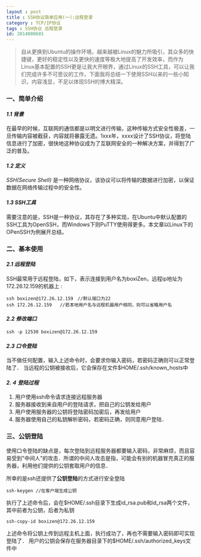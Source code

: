 ```yaml
---
layout : post
title : SSH协议简单应用(一):远程登录
category : TCP/IP协议
tags : SSH协议 远程登录
id: 2014080601
---
```


> 自从更换到Ubuntu的操作环境，越来越被Linux的魅力所吸引，其众多的快捷键，更好的稳定性以及更快的速度等极大地提高了开发效率，而作为Linux基本配置的SSH更是让我大开眼界，通过Linux的SSH工具，可以让我们完成许多不可思议的工作，下面我将总结一下使用SSH以来的一些小知识，内容浅显，不足以体现SSH的博大精深。

### **一、简单介绍**

#### *1.1 背景*
在最早的时候，互联网的通信都是以明文进行传输，这种传输方式安全性极差，一旦传输内容被截获，内容就将暴露无遗。1xxx年，xxxx设计了SSH协议，将登陆信息进行了加密，很快地这种协议成为了互联网安全的一种解决方案，并得到了广泛的普及。

#### *1.2 定义*
*SSH(Secure Shell)* 是一种网络协议，该协议可以将传输的数据进行加密，以保证数据在网络传输过程中的安全性。  

#### *1.3 SSH工具*
需要注意的是，SSH是一种协议，其存在了多种实现，在Ubuntu中默认配置的SSH工具为OpenSSH，而Windows下则PuTTY使用得更多。本文章以Linux下的OPenSSH为例展开总结。

### **二、基本使用**

#### *2.1 远程登陆*
SSH最常用于远程登陆，如下，表示连接到用户名为boxiZen，远程ip地址为172.26.12.159的机器上 :

    ssh boxizen@172.26.12.159　//默认端口为22
    ssh 172.26.12.159   //若本地用户名与远程机器用户相同，则可以省略用户名          

#### *2.2 修改端口*
    ssh -p 12530 boxizen@172.26.12.159

#### *2.3 口令登陆*
当不做任何配置，输入上述命令时，会要求你输入密码，若密码正确则可以正常登陆了．
当远程的公钥被接收后，它会保存在文件$HOME/.ssh/known_hosts中

#### *2.４ 登陆过程*
1. 用户使用ssh命令请求连接远程服务器
2. 服务器接收到来自用户的登陆请求，把自己的公钥发给用户
3. 用户使用服务器的公钥将登陆密码加密后，再发给用户
4. 服务器使用自己的私钥解析密码，若密码正确，则同意用户登陆．

### **三、公钥登陆**
使用口令登陆的缺点是，每次登陆到远程服务器都要输入密码，非常麻烦，而且容易受到"中间人"的攻击．所谓的中间人攻击是指，可能会有别的机器冒充真正的服务器，利用他们提供的公钥套取用户的信息．

所幸的是ssh还提供了**公钥登陆**的方式进行安全登陆

    ssh-keygen //在客户端生成公钥       

执行了上述命令后，会在$HOME/.ssh目录下生成id_rsa.pub和id_rsa两个文件，其中前者为公钥，后者为私钥

    ssh-copy-id boxizen@172.26.12.159

上述命令将公钥上传到远程主机上面，执行成功了，再也不需要输入密码即可实现登陆了．
用户的公钥会保存在服务器目录下的$HOME/.ssh/authorized_keys文件中
